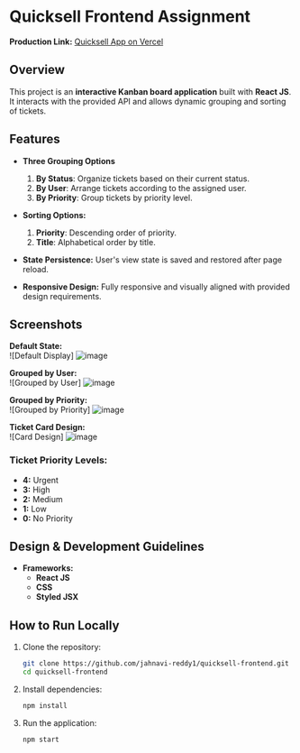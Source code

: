 

# Quicksell Frontend Assignment

**Production Link:** [Quicksell App on Vercel](https://quicksell-pl2f8lvl4-jahnavi-reddys-projects.vercel.app)  

## Overview  
This project is an **interactive Kanban board application** built with **React JS**. It interacts with the provided API and allows dynamic grouping and sorting of tickets. 

## Features  
- **Three Grouping Options**  
  1. **By Status**: Organize tickets based on their current status.  
  2. **By User**: Arrange tickets according to the assigned user.  
  3. **By Priority**: Group tickets by priority level.

- **Sorting Options:**  
  1. **Priority**: Descending order of priority.  
  2. **Title**: Alphabetical order by title.

- **State Persistence:** User's view state is saved and restored after page reload.  
- **Responsive Design:** Fully responsive and visually aligned with provided design requirements.  

## Screenshots  
**Default State:**  
![Default Display] ![image](https://github.com/user-attachments/assets/d5c9f049-2dea-4433-9435-e84f54735954)


**Grouped by User:**  
![Grouped by User] ![image](https://github.com/user-attachments/assets/029b3c42-a9e8-43c0-abe9-3657fb3ead0c)


**Grouped by Priority:**  
![Grouped by Priority] ![image](https://github.com/user-attachments/assets/d64faff8-68cf-40c5-af56-3d5f919b4f1e)

**Ticket Card Design:**  
![Card Design] ![image](https://github.com/user-attachments/assets/47094edb-13a5-44a3-ac82-0831611860b6)  

### Ticket Priority Levels:  
- **4:** Urgent  
- **3:** High  
- **2:** Medium  
- **1:** Low  
- **0:** No Priority  

## Design & Development Guidelines  
- **Frameworks:**  
  -  **React JS** 
  - **CSS** 
  - **Styled JSX** 


## How to Run Locally  
1. Clone the repository:  
   ```bash
   git clone https://github.com/jahnavi-reddy1/quicksell-frontend.git
   cd quicksell-frontend
   ```
2. Install dependencies:  
   ```bash
   npm install
   ```
3. Run the application:  
   ```bash
   npm start
   ```
